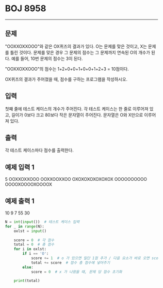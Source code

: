 # BOJ 8958

---

## 문제

"OOXXOXXOOO"와 같은 OX퀴즈의 결과가 있다. O는 문제를 맞은 것이고, X는 문제를 틀린 것이다. 문제를 맞은 경우 그 문제의 점수는 그 문제까지 연속된 O의 개수가 된다. 예를 들어, 10번 문제의 점수는 3이 된다.

"OOXXOXXOOO"의 점수는 1+2+0+0+1+0+0+1+2+3 = 10점이다.

OX퀴즈의 결과가 주어졌을 때, 점수를 구하는 프로그램을 작성하시오.

## 입력

첫째 줄에 테스트 케이스의 개수가 주어진다. 각 테스트 케이스는 한 줄로 이루어져 있고, 길이가 0보다 크고 80보다 작은 문자열이 주어진다. 문자열은 O와 X만으로 이루어져 있다.

## 출력

각 테스트 케이스마다 점수를 출력한다.

## 예제 입력 1

5
OOXXOXXOOO
OOXXOOXXOO
OXOXOXOXOXOXOX
OOOOOOOOOO
OOOOXOOOOXOOOOX

## 예제 출력 1

10
9
7
55
30

```python
N = int(input())  # 테스트 케이스 입력
for _ in range(N):  
    oxlst = input()
    
    score = 0  # 각 점수
    total = 0  # 총 점수
    for i in oxlst:
        if i == 'O':
            score += 1  # o 가 있으면 일단 1점 추가 / 다음 요소가 바로 오면 score는 2가 되어있겠지?
            total += score  # 점수 총 점수에 넣어주기
        else:
            score = 0  # x 가 나왔을 때, 문제 당 점수 초기화
    
    print(total)
```
